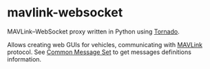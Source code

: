 # mavlink-websocket

MAVLink–WebSocket proxy written in Python using [Tornado](http://www.tornadoweb.org).

Allows creating web GUIs for vehicles, communicating with [MAVLink](https://mavlink.io/en/) protocol. See [Common Message Set](https://mavlink.io/en/messages/common.html) to get messages definitions information.
